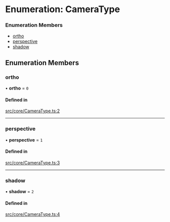 # Enumeration: CameraType


### Enumeration Members

- [ortho](CameraType.md#ortho)
- [perspective](CameraType.md#perspective)
- [shadow](CameraType.md#shadow)

## Enumeration Members

### ortho

• **ortho** = ``0``

#### Defined in

[src/core/CameraType.ts:2](https://github.com/Orillusion/orillusion/blob/main/src/core/CameraType.ts#L2)

___

### perspective

• **perspective** = ``1``

#### Defined in

[src/core/CameraType.ts:3](https://github.com/Orillusion/orillusion/blob/main/src/core/CameraType.ts#L3)

___

### shadow

• **shadow** = ``2``

#### Defined in

[src/core/CameraType.ts:4](https://github.com/Orillusion/orillusion/blob/main/src/core/CameraType.ts#L4)
